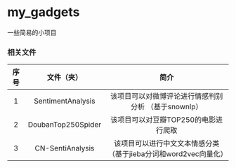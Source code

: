 # my_gadgets

一些简易的小项目

### 相关文件

| 序号 |     文件（夹）     |                             简介                             |
| :--: | :----------------: | :----------------------------------------------------------: |
|  1   | SentimentAnalysis  |     该项目可以对微博评论进行情感判别分析 （基于snownlp）     |
|  2   | DoubanTop250Spider |             该项目可以对豆瓣TOP250的电影进行爬取             |
|  3   |  CN-SentiAnalysis  | 该项目可以进行中文文本情感分类（基于jieba分词和word2vec向量化） |

